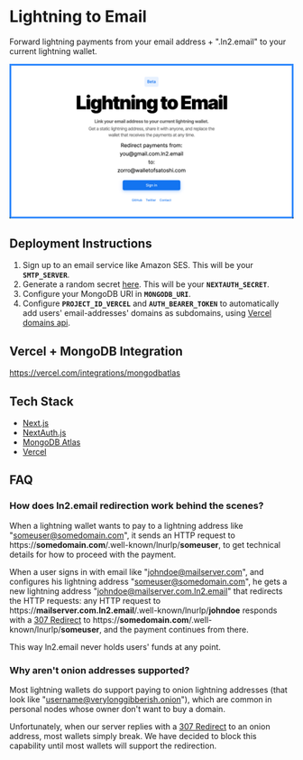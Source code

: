 # Lightning to Email

Forward lightning payments from your email address + ".ln2.email" to your current lightning
wallet.

![](/public/og.png)

## Deployment Instructions

1. Sign up to an email service like Amazon SES. This will be your **`SMTP_SERVER`**.
2. Generate a random secret [here](https://generate-secret.vercel.app/32). This will be your **`NEXTAUTH_SECRET`**.
3. Configure your MongoDB URI in **`MONGODB_URI`**.
4. Configure **`PROJECT_ID_VERCEL`** and **`AUTH_BEARER_TOKEN`** to automatically add users'
email-addresses' domains as subdomains, using
[Vercel domains api](https://vercel.com/templates/next.js/domains-api).

## Vercel + MongoDB Integration

https://vercel.com/integrations/mongodbatlas

## Tech Stack

- [Next.js](https://nextjs.org/)
- [NextAuth.js](https://next-auth.js.org/)
- [MongoDB Atlas](https://www.mongodb.com/atlas/database)
- [Vercel](https://vercel.com/)

## FAQ

### How does ln2.email redirection work behind the scenes?

When a lightning wallet wants to pay to a lightning address like "someuser@somedomain.com", it
sends an HTTP request to https://**somedomain.com**/.well-known/lnurlp/**someuser**, to get
technical details for how to proceed with the payment.

When a user signs in with email like "johndoe@mailserver.com", and configures his lightning
address "someuser@somedomain.com", he gets a new lightning address
"johndoe@mailserver.com.ln2.email" that redirects the HTTP requests: any HTTP request to
https://**mailserver.com.ln2.email**/.well-known/lnurlp/**johndoe** responds with a
[307 Redirect](https://developer.mozilla.org/en-US/docs/Web/HTTP/Status/307) to
https://**somedomain.com**/.well-known/lnurlp/**someuser**, and the payment continues from there.

This way ln2.email never holds users' funds at any point.

### Why aren't onion addresses supported?

Most lightning wallets do support paying to onion lightning addresses (that look like
"username@verylonggibberish.onion"), which are common in personal nodes whose owner don't want to
buy a domain.

Unfortunately, when our server replies with a
[307 Redirect](https://developer.mozilla.org/en-US/docs/Web/HTTP/Status/307) to an onion address,
most wallets simply break. We have decided to block this capability until most wallets will
support the redirection.
